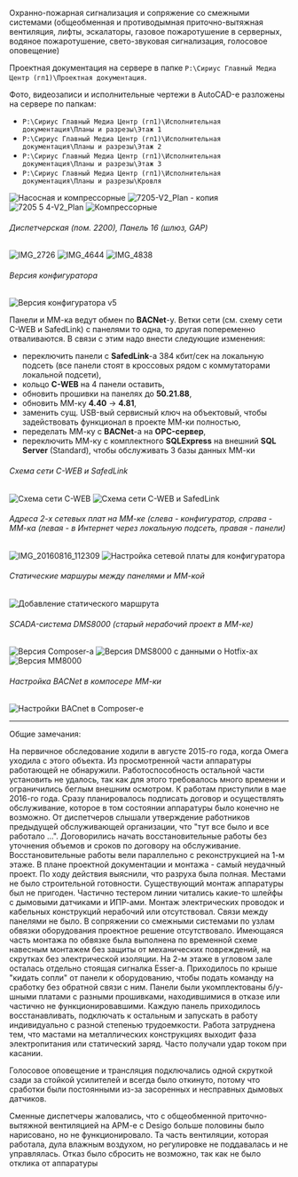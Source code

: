 Охранно-пожарная сигнализация и сопряжение со смежными системами (общеобменная и противодымная приточно-вытяжная вентиляция, лифты, эскалаторы, газовое пожаротушение в серверных, водяное пожаротушение, свето-звуковая сигнализация, голосовое оповещение)

Проектная документация на сервере в папке `P:\Сириус Главный Медиа Центр (гп1)\Проектная документация`.

Фото, видеозаписи и исполнительные чертежи в AutoCAD-е разложены на сервере по папкам:
 - `P:\Сириус Главный Медиа Центр (гп1)\Исполнительная документация\Планы и разрезы\Этаж 1`
 - `P:\Сириус Главный Медиа Центр (гп1)\Исполнительная документация\Планы и разрезы\Этаж 2`
 - `P:\Сириус Главный Медиа Центр (гп1)\Исполнительная документация\Планы и разрезы\Этаж 3`
 - `P:\Сириус Главный Медиа Центр (гп1)\Исполнительная документация\Планы и разрезы\Кровля`

![Насосная и компрессорные](https://user-images.githubusercontent.com/104857185/171544261-4c532d6e-1d3c-4a05-ba8e-2b2aca1acf58.JPG)
![7205-V2_Plan - копия](https://user-images.githubusercontent.com/104857185/171543881-4e543708-fdce-4141-bce4-7e9f0f161609.jpg)
![7205 5 4-V2_Plan](https://user-images.githubusercontent.com/104857185/171544022-b674540c-0bbd-43bc-bcbf-c25a29116c45.jpg)
![Компрессорные](https://user-images.githubusercontent.com/104857185/171544346-5e44b47b-49b2-4dbb-85ba-10ddfd316b3c.JPG)

###### Диспетчерская (пом. 2200), Панель 16 (шлюз, GAP)

![IMG_2726](https://user-images.githubusercontent.com/104857185/171537384-c482f8e8-ee0a-4139-be72-2731192d944e.JPG)
![IMG_4644](https://user-images.githubusercontent.com/104857185/171537639-966bbdd7-f238-458b-91cf-18e4e560d9d3.JPG)
![IMG_4838](https://user-images.githubusercontent.com/104857185/171537809-222a04d8-c10b-4a70-8f21-f0596526ad6e.JPG)


###### Версия конфигуратора

![Версия конфигуратора v5](https://user-images.githubusercontent.com/104857185/171536166-94498381-1c9f-4b21-b5d8-3bd6a90bf7b4.png)

Панели и ММ-ка ведут обмен по **BACNet**-у. Ветки сети (см. схему сети C-WEB и SafedLink) с панелями то одна, то другая попеременно отваливаются. В связи с этим надо внести следующие изменения:
 - переключить панели с **SafedLink**-а 384 кбит/сек на локальную подсеть (все панели стоят в кроссовых рядом с коммутаторами локальной подсети),
 - кольцо **C-WEB** на 4 панели оставить,
 - обновить прошивки на панелях до **50.21.88**,
 - обновить ММ-ку **4.40** -> **4.81**,
 - заменить сущ. USB-вый сервисный ключ на объектовый, чтобы задействовать функционал в проекте ММ-ки полностью,
 - переделать ММ-ку с **BACNet**-а на **OPC-сервер**,
 - переключить ММ-ку с комплектного **SQLExpress** на внешний **SQL Server** (Standard), чтобы обслуживать 3 базы данных ММ-ки

###### Схема сети C-WEB и SafedLink

![Схема сети C-WEB](https://user-images.githubusercontent.com/104857185/171630002-21a06402-22ff-4404-8288-f750662044a4.JPG)
![Схема сети C-WEB и SafedLink](https://user-images.githubusercontent.com/104857185/171536790-5f6772e3-4cc1-4c89-a544-cff10c3aa81a.jpg)

###### Адреса 2-х сетевых плат на ММ-ке (слева - конфигуратор, справа - ММ-ка (левая - в Интернет через локальную подсеть, правая - панели)

![IMG_20160816_112309](https://user-images.githubusercontent.com/104857185/172000116-46ac80d0-66b7-4bb0-9fba-a1d3011dfd25.jpg)
![Настройка сетевой платы для конфигуратора](https://user-images.githubusercontent.com/104857185/171536396-04cfb9a4-3505-46ba-a031-703e29f62c0b.png)

###### Статические маршуры между панелями и ММ-кой

![Добавление статического маршрута](https://user-images.githubusercontent.com/104857185/171542264-712bcdad-d6c3-49e7-99fc-c9a0c84540d2.png)

###### SCADA-система DMS8000 (старый нерабочий проект в ММ-ке)

![Версия Composer-а](https://user-images.githubusercontent.com/104857185/171541990-c5dfd4db-58a9-4f4c-8426-c8e2f8cee2c7.png)
![Версия DMS8000 с данными о Hotfix-ах](https://user-images.githubusercontent.com/104857185/171542050-9e56e80a-f688-4796-b051-77f86d28af51.png)
![Версия MM8000](https://user-images.githubusercontent.com/104857185/171542084-919d4cbc-3a68-4d4c-befd-4296c89d606e.png)

###### Настройка BACNet в компосере ММ-ки
![Настройки BACnet в Composer-е](https://user-images.githubusercontent.com/104857185/171542161-afc7b7ef-1e89-421a-bb9b-b8a58fd44b8a.png)

----
Общие замечания:

На первичное обследование ходили в августе 2015-го года, когда Омега уходила с этого объекта. Из просмотренной части аппаратуры работающей не обнаружили. Работоспособность остальной части установить не удалось, так как для этого требовалось много времени и ограничились беглым внешним осмотром. К работам приступили в мае 2016-го года. Сразу планировалось подписать договор и осуществлять обслуживание, которое в том состоянии аппаратуры было конечно не возможно. От диспетчеров слышали утверждение работников предыдущей обслуживающей организации, что "тут все было и все работало ...". Договорились начать восстановительные работы без уточнения объемов и сроков по договору на обслуживание. Восстановительные работы вели параллельно с реконструкцией на 1-м этаже. В плане проектной документации и монтажа - самый неудачный проект. По ходу действия выяснили, что разруха была полная. Местами не было строительной готовности. Существующий монтаж аппаратуры был не пригоден. Частично тестером линии читались какие-то шлейфы с дымовыми датчиками и ИПР-ами. Монтаж электрических проводок и кабельных конструкций нерабочий или отсутствовал. Связи между панелями не было. В сопряжении со смежными системами по узлам обвязки оборудования проектное решение отсутствовало. Имеющаяся часть монтажа по обвязке была выполнена по временной схеме навесным монтажем без защиты от механических повреждений, на скрутках без электрической изоляции. На 2-м этаже в угловом зале осталась отдельно стоящая сигналка Esser-а. Приходилось по крыше "кидать сопли" от панели к оборудованию, чтобы подать команду на сработку без обратной связи с ним. Панели были укомплектованы б/у-шными платами с разными прошивками, находившимися в отказе или частично не функционировавшими. Каждую панель приходилось восстанавливать, подключать к остальным и запускать в работу индивидуально с разной степенью трудоемкости. Работа затруднена тем, что мастами на металлических конструкциях выходит фаза электропитания или статический заряд. Часто получали удар током при касании.

Голосовое оповещение и трансляция подключались одной скруткой сзади за стойкой усилителей и всегда было откинуто, потому что сработки были постоянными из-за засоренных и несправных дымовых датчиков.

Сменные диспетчеры жаловались, что с общеобменной приточно-вытяжной вентиляцией на АРМ-е с Desigo больше половины было нарисовано, но не функционировало. Та часть вентиляции, которая работала, дула влажным воздухом, но регулировке не поддавалась и не управлялась. Отказ было сбросить не возможно, так как не было отклика от аппаратуры
